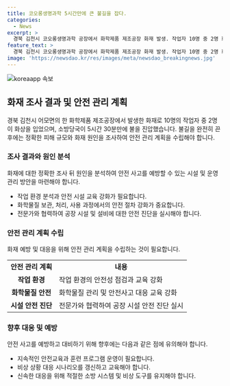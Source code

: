 ```yaml
---
title: 코오롱생명과학 5시간만에 큰 불길을 잡다.
categories:
  - News
excerpt: >
  경북 김천시 코오롱생명과학 공장에서 화학제품 제조공장 화재 발생. 작업자 10명 중 2명 화상입은 채 병원 치료 중. 소방당국 5시간 30분 만에 불길 진압. 창고 3개동과 생산동 2개동 피해. 규모와 화재 원인 조사 중. 회사는 최근 유상증자 200억 원, 주금 납입 앞두고 화재 발생. 초기 대응1단계 해제.
feature_text: >
  경북 김천시 코오롱생명과학 공장에서 화학제품 제조공장 화재 발생. 작업자 10명 중 2명 화상입은 채 병원 치료 중. 소방당국 5시간 30분 만에 불길 진압. 창고 3개동과 생산동 2개동 피해. 규모와 화재 원인 조사 중. 회사는 최근 유상증자 200억 원, 주금 납입 앞두고 화재 발생. 초기 대응1단계 해제.
image: 'https://newsdao.kr/res/images/meta/newsdao_breakingnews.jpg'
---
```


<p><img src="https://newsdao.kr/res/images/meta/newsdao_breakingnews.jpg" alt="koreaapp 속보" /></p>

<h2 data-ke-size="size26">화재 조사 결과 및 안전 관리 계획</h2>

<p data-ke-size="size16">경북 김천시 어모면의 한 화학제품 제조공장에서 발생한 화재로 10명의 작업자 중 2명이 화상을 입었으며, 소방당국이 5시간 30분만에 불을 진압했습니다. 불길을 완전히 끈 후에는 정확한 피해 규모와 화재 원인을 조사하여 안전 관리 계획을 수립해야 합니다.</p>

<h3>조사 결과와 원인 분석</h3>

<p data-ke-size="size16">화재에 대한 정확한 조사 뒤 원인을 분석하여 안전 사고를 예방할 수 있는 시설 및 운영 관리 방안을 마련해야 합니다. </p>

<ul>
    <li>작업 환경 분석과 안전 시설 교육 강화가 필요합니다.</li>
    <li>화학물질 보관, 처리, 사용 과정에서의 안전 절차 강화가 중요합니다.</li>
    <li>전문가와 협력하여 공장 시설 및 설비에 대한 안전 진단을 실시해야 합니다.</li>
</ul>

<h3>안전 관리 계획 수립</h3>

<p data-ke-size="size16">화재 예방 및 대응을 위해 안전 관리 계획을 수립하는 것이 필요합니다. </p>

<table>
    <tr>
        <td style="text-align: center; height: 17px;"><b>안전 관리 계획</b></td>
        <td style="text-align: center; height: 17px;"><b>내용</b></td>
    </tr>
    <tr>
        <td style="text-align: center; height: 17px;"><b>작업 환경</b></td>
        <td>작업 환경의 안전성 점검과 교육 강화</td>
    </tr>
    <tr>
        <td style="text-align: center; height: 17px;"><b>화학물질 안전</b></td>
        <td>화학물질 관리 및 안전사고 대응 교육 강화</td>
    </tr>
    <tr>
        <td style="text-align: center; height: 17px;"><b>시설 안전 진단</b></td>
        <td>전문가와 협력하여 공장 시설 안전 진단 실시</td>
    </tr>
</table>

<h3>향후 대응 및 예방</h3>

<p data-ke-size="size16">안전 사고를 예방하고 대비하기 위해 향후에는 다음과 같은 점에 유의해야 합니다.</p>

<ul>
    <li>지속적인 안전교육과 훈련 프로그램 운영이 필요합니다.</li>
    <li>비상 상황 대응 시나리오를 갱신하고 교육해야 합니다.</li>
    <li>신속한 대응을 위해 적절한 소방 시스템 및 비상 도구를 유지해야 합니다.</li>
</ul>

<p data-ke-size="size16">&nbsp;</p>

